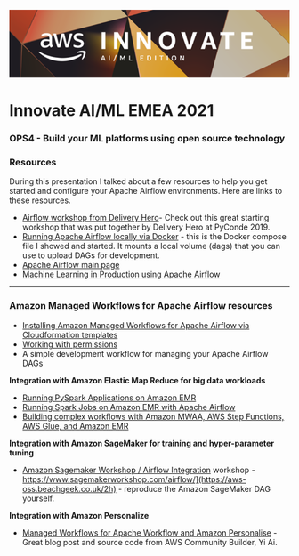 ![images/banner.png](images/banner.png)

# Innovate AI/ML EMEA 2021

### OPS4 - Build your ML platforms using open source technology

### Resources

During this presentation I talked about a few resources to help you get started and configure your Apache Airflow environments. Here are links to these resources.

* [Airflow workshop from Delivery Hero](https://github.com/deliveryhero/pyconde2019-airflow-ml-workshop)- Check out this great starting workshop that was put together by Delivery Hero at PyConde 2019.
* [Running Apache Airflow locally via Docker](https://aws-oss.beachgeek.co.uk/3g) - this is the Docker compose file I showed and started. It mounts a local volume (dags) that you can use to upload DAGs for development.
* [Apache Airflow main page](https://airflow.apache.org/)
* [Machine Learning in Production using Apache Airflow](https://aws-oss.beachgeek.co.uk/2g)

---
### Amazon Managed Workflows for Apache Airflow resources

* [Installing Amazon Managed Workflows for Apache Airflow via Cloudformation templates](https://aws-oss.beachgeek.co.uk/3h)
* [Working with permissions](https://aws-oss.beachgeek.co.uk/3n)
* A simple development workflow for managing your Apache Airflow DAGs

**Integration with Amazon Elastic Map Reduce for big data workloads**

* [Running PySpark Applications on Amazon EMR](https://aws-oss.beachgeek.co.uk/18)
* [Running Spark Jobs on Amazon EMR with Apache Airflow](https://aws-oss.beachgeek.co.uk/19)
* [Building complex workflows with Amazon MWAA, AWS Step Functions, AWS Glue, and Amazon EMR](https://aws-oss.beachgeek.co.uk/1s)

**Integration with Amazon SageMaker for training and hyper-parameter tuning**

* [Amazon Sagemaker Workshop / Airflow Integration](https://aws-oss.beachgeek.co.uk/2h) workshop - https://www.sagemakerworkshop.com/airflow/](https://aws-oss.beachgeek.co.uk/2h) - reproduce the Amazon SageMaker DAG yourself.

**Integration with Amazon Personalize**

* [Managed Workflows for Apache Workflow and Amazon Personalise](https://aws-oss.beachgeek.co.uk/2e) - Great blog post and source code from AWS Community Builder, Yi Ai.